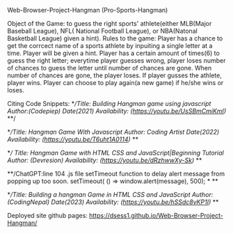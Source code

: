 Web-Browser-Project-Hangman (Pro-Sports-Hangman)

Object of the Game: to guess the right sports' athlete(either MLB(Major Baseball League), NFL( National Football League), or NBA(Natonal Basketball League) given a hint).
Rules to the game:
Player has a chance to get the corrcect name of a sports athlete by inpuiting a single letter at a time.
Player will be given a hint.
Player has a certain amount of times(6) to guess the right letter; everytime player guesses wrong, player loses number of chances to guess the letter until number of chances are gone.
When number of chances are gone, the player loses.
If player gusses the athlete, player wins.
Player can choose to play again(a new game) if he/she wins or loses.


Citing Code Snippets:
**/Title: Building Hangman game using javascript *Author:(Codepiep)* Date(2021) Availability: (https://youtu.be/UsSBmCmiKmI)* **/


**/Title: Hangman Game With Javascript *Author: Coding Artist* 
Date(2022) Availability: (https://youtu.be/T6uht1A0114)* **

**/ Title: Hangman Game with HTML CSS and JavaScript|Beginning Tutorial *Author: (Devresion)* Availability: (https://youtu.be/dRzhwwXy-Sk)* **

**/ChatGPT:line 104 .js file setTimeout function to delay alert message from popping up too soon. setTimeout( () => window.alert(message), 500); * **

**/Title: Building a hangman Game in HTML CSS and JavaScript *Author: (CodingNepal)* Date(2023) Availability: (https://youtu.be/hSSdc8vKP1I)* **




Deployed site github pages:  https://dsess1.github.io/Web-Browser-Project-Hangman/